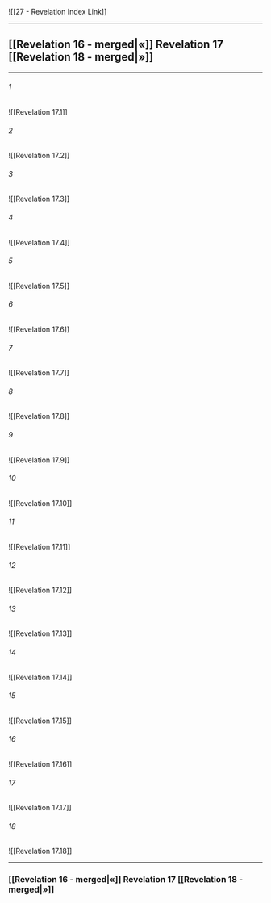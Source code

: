 ![[27 - Revelation Index Link]]

---
##  [[Revelation 16 - merged|«]] Revelation 17 [[Revelation 18 - merged|»]]

---

###### 1
![[Revelation 17.1]] 

###### 2
![[Revelation 17.2]] 

###### 3
![[Revelation 17.3]] 

###### 4
![[Revelation 17.4]]

###### 5 
![[Revelation 17.5]] 

###### 6
![[Revelation 17.6]] 

###### 7
![[Revelation 17.7]] 

###### 8
![[Revelation 17.8]] 

###### 9
![[Revelation 17.9]] 

###### 10
![[Revelation 17.10]] 

###### 11
![[Revelation 17.11]] 

###### 12
![[Revelation 17.12]]

###### 13
![[Revelation 17.13]] 

###### 14
![[Revelation 17.14]] 

###### 15
![[Revelation 17.15]]

###### 16
![[Revelation 17.16]] 

###### 17
![[Revelation 17.17]]

###### 18
![[Revelation 17.18]] 


---
###  [[Revelation 16 - merged|«]] Revelation 17 [[Revelation 18 - merged|»]]